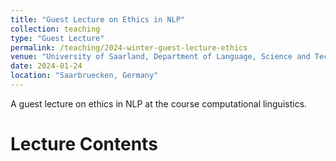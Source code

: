 ```yaml
---
title: "Guest Lecture on Ethics in NLP"
collection: teaching
type: "Guest Lecture"
permalink: /teaching/2024-winter-guest-lecture-ethics
venue: "University of Saarland, Department of Language, Science and Technology"
date: 2024-01-24
location: "Saarbruecken, Germany"
---
```

A guest lecture on ethics in NLP at the course computational linguistics.

Lecture Contents
======

